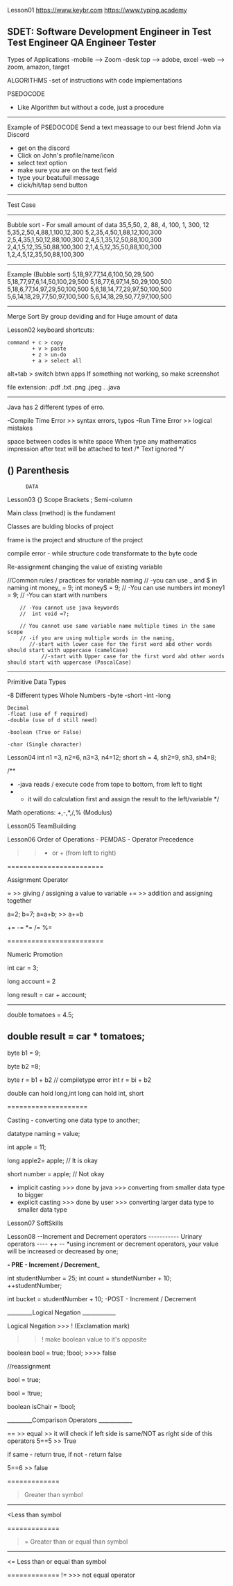 Lesson01
https://www.keybr.com
https://www.typing.academy

SDET:
Software Development Engineer in Test
Test Engineer
QA Engineer
Tester
--------

Types of Applications
-mobile --> Zoom
-desk top --> adobe, excel
-web --> zoom, amazon, target

ALGORITHMS
-set of instructions with code implementations

PSEDOCODE
- Like Algorithm but without a code, just a procedure
--------
Example of PSEDOCODE
Send a text meassage to our best friend John via Discord
- get on the discord
- Click on John's profile/name/icon
- select text option
- make sure you are on the text field
- type your beatufuil message
- click/hit/tap send button


--------

Test Case

--------
Bubble sort - For small amount of data
35,5,50, 2, 88, 4, 100, 1, 300, 12
5,35,2,50,4,88,1,100,12,300
5,2,35,4,50,1,88,12,100,300
2,5,4,35,1,50,12,88,100,300
2,4,5,1,35,12,50,88,100,300
2,4,1,5,12,35,50,88,100,300
2,1,4,5,12,35,50,88,100,300
1,2,4,5,12,35,50,88,100,300

--------
Example (Bubble sort)
5,18,97,77,14,6,100,50,29,500
5,18,77,97,6,14,50,100,29,500
5,18,77,6,97,14,50,29,100,500
5,18,6,77,14,97,29,50,100,500
5,6,18,14,77,29,97,50,100,500
5,6,14,18,29,77,50,97,100,500
5,6,14,18,29,50,77,97,100,500

-------
Merge Sort
By group deviding and for Huge amount of data

Lesson02
keyboard shortcuts:

    command + c > copy
            + v > paste
            + z > un-do
            + a > select all

alt+tab > switch btwn apps
If something not working, so make screenshot

file extension:
.pdf
.txt
.png
.jpeg
.
.java

-------
Java has 2 different types of erro.

-Compile Time Error >> syntax errors, typos
-Run Time Error >>  logical mistakes

space between codes is white space
When type any mathematics impression after text will be attached to text
/*
Text ignored
*/

() Parenthesis
------------------------------
          DATA



Lesson03
{} Scope Brackets
; Semi-column

Main class (method) is the fundament

Classes are bulding blocks of project

frame is the project and structure of the project

compile error - while structure code transformate to the byte code

Re-assignment changing the value of existing variable

//Common rules / practices for variable naming
// -you can use _ and $ in naming
int money_ = 9;
int money$ = 9;
// -You can use numbers
int money1 = 9;
// -You can start with numbers

        // -You cannot use java keywords
        //  int void =7;

        // You cannot use same variable name multiple times in the same scope
        // -if you are using multiple words in the naming,
           //-start with lower case for the first word abd other words should start with uppercase (camelCase)
               //-start with Upper case for the first word abd other words should start with uppercase (PascalCase)




_____________________________________________________________________
Primitive Data Types

-8 Different  types
Whole Numbers
-byte
-short
-int
-long

    Decimal
    -float (use of f required)
    -double (use of d still need)

    -boolean (True or False)

    -char (Single character)

Lesson04
int n1 =3, n2=6, n3=3, n4=12;
short sh = 4, sh2=9, sh3, sh4=8;

/**
* -java reads / execute code from tope to bottom, from left to tight
* - it will do calculation first and assign the result to the left/variable
*/

Math operations:
+,-,*,/,% (Modulus)

Lesson05
TeamBuilding

Lesson06
Order of Operations - PEMDAS - Operator Precedence

>> - or + (from left to right)

========================

Assignment Operator

= >> giving / assigning a value to variable
+= >> addition and assigning together

a=2;
b=7;
a=a+b; >> a+=b

+=
-=
*=
/=
%=

========================

Numeric Promotion


int car = 3;

long account = 2

long result = car + account;

-------

double tomatoes = 4.5;

double result = car * tomatoes;
------

byte b1 = 9;

byte b2 =8;

byte r = b1 + b2 // compiletype error
int r = bi + b2

double can hold long,int
long can hold int, short

====================

Casting - converting one data type to another;

datatype naming = value;

int apple = 11;

long apple2= apple; // It is okay

short number = apple; // Not okay



- implicit casting >>> done by java >>> converting from smaller data type to bigger
- explicit casting >>> done by user >>> converting larger data type to smaller data type


Lesson07
SoftSkills

Lesson08
--Increment and Decrement operators ----------- Urinary operators ----
++    --
*using increment or decrement operators, your value will be increased or decreased by one;

________- PRE - Increment / Decrement_________

int studentNumber = 25;
int count = stundetNumber + 10;
++studentNumber;

int bucket = studentNumber + 10;
-POST - Increment / Decrement



_________Logical Negation ____________

Logical Negation >>> ! (Exclamation mark)
>> ! make boolean value to it's opposite

boolean bool = true;
!bool; >>>> false

//reassignment

bool = true;

bool = !true;

boolean isChair = !bool;


_________Comparison Operators ____________

== >> equal >> it will check if left side is same/NOT as right side of this operators
5==5 >> True

if same - return true, if not - return false

5==6 >> false

=============
>Greater than symbol

------------
<Less than symbol

=============
>= Greater than or equal than symbol

------------
<= Less than or equal than symbol

=============
!= >>> not equal operator
